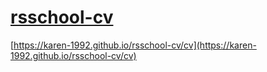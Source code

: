 # [rsschool-cv](https://karen-1992.github.io/rsschool-cv/cv)

[https://karen-1992.github.io/rsschool-cv/cv](https://karen-1992.github.io/rsschool-cv/cv)
